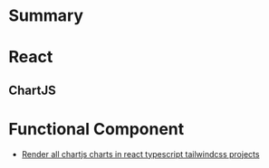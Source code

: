 # Summary

# React

## ChartJS

# Functional Component

- [Render all chartjs charts in react typescript tailwindcss projects](react/chartjs/render-all-chartjs-charts.md)
